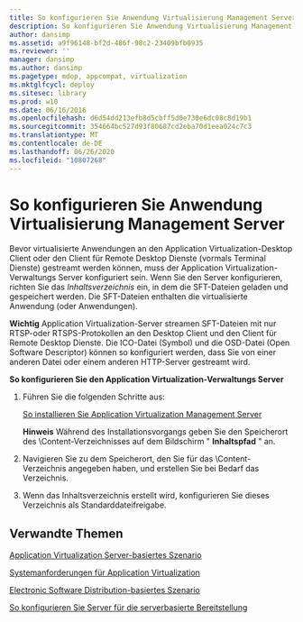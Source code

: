 ```yaml
---
title: So konfigurieren Sie Anwendung Virtualisierung Management Server
description: So konfigurieren Sie Anwendung Virtualisierung Management Server
author: dansimp
ms.assetid: a9f96148-bf2d-486f-98c2-23409bfb0935
ms.reviewer: ''
manager: dansimp
ms.author: dansimp
ms.pagetype: mdop, appcompat, virtualization
ms.mktglfcycl: deploy
ms.sitesec: library
ms.prod: w10
ms.date: 06/16/2016
ms.openlocfilehash: d6d54dd213efb8d5cbff5d0e730e6dc08c8d19b1
ms.sourcegitcommit: 354664bc527d93f80687cd2eba70d1eea024c7c3
ms.translationtype: MT
ms.contentlocale: de-DE
ms.lasthandoff: 06/26/2020
ms.locfileid: "10807268"
---
```

# So konfigurieren Sie Anwendung Virtualisierung Management Server


Bevor virtualisierte Anwendungen an den Application Virtualization-Desktop Client oder den Client für Remote Desktop Dienste (vormals Terminal Dienste) gestreamt werden können, muss der Application Virtualization-Verwaltungs Server konfiguriert sein. Wenn Sie den Server konfigurieren, richten Sie das *Inhaltsverzeichnis* ein, in dem die SFT-Dateien geladen und gespeichert werden. Die SFT-Dateien enthalten die virtualisierte Anwendung (oder Anwendungen).

**Wichtig**  Application Virtualization-Server streamen SFT-Dateien mit nur RTSP-oder RTSPS-Protokollen an den Desktop Client und den Client für Remote Desktop Dienste. Die ICO-Datei (Symbol) und die OSD-Datei (Open Software Descriptor) können so konfiguriert werden, dass Sie von einer anderen Datei oder einem anderen HTTP-Server gestreamt wird.

 

**So konfigurieren Sie den Application Virtualization-Verwaltungs Server**

1.  Führen Sie die folgenden Schritte aus:

    [So installieren Sie Application Virtualization Management Server](how-to-install-application-virtualization-management-server.md)

    **Hinweis**  Während des Installationsvorgangs geben Sie den Speicherort des \\Content-Verzeichnisses auf dem Bildschirm " **Inhaltspfad** " an.

     

2.  Navigieren Sie zu dem Speicherort, den Sie für das \\Content-Verzeichnis angegeben haben, und erstellen Sie bei Bedarf das Verzeichnis.

3.  Wenn das Inhaltsverzeichnis erstellt wird, konfigurieren Sie dieses Verzeichnis als Standarddateifreigabe.

## Verwandte Themen


[Application Virtualization Server-basiertes Szenario](application-virtualization-server-based-scenario.md)

[Systemanforderungen für Application Virtualization](application-virtualization-system-requirements.md)

[Electronic Software Distribution-basiertes Szenario](electronic-software-distribution-based-scenario.md)

[So konfigurieren Sie Server für die serverbasierte Bereitstellung](how-to-configure-servers-for-server-based-deployment.md)

 

 





